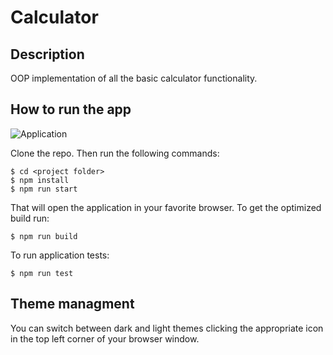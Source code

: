 # Calculator

## Description
OOP implementation of all the basic calculator functionality.

## How to run the app
![Application](https://user-images.githubusercontent.com/92256744/228333860-7dad8e24-a5bb-489b-9eeb-1cb7dfa0cdd5.png)

Clone the repo. Then run the following commands:
```shell
$ cd <project folder>
$ npm install
$ npm run start
```
That will open the application in your favorite browser. To get the optimized build run:
```shell
$ npm run build
```
To run application tests:
```shell
$ npm run test
```

## Theme managment
You can switch between dark and light themes clicking the appropriate icon in the top left corner of your browser window.

